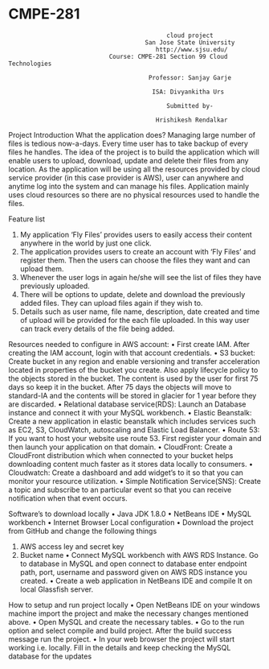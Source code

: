 # CMPE-281
                                                cloud project
                                          San Jose State University
                                             http://www.sjsu.edu/
                                Course: CMPE-281 Section 99 Cloud Technologies
                                       
                                           Professor: Sanjay Garje

                                            ISA: Divyankitha Urs
                                                     
                                                Submitted by-

                                             Hrishikesh Rendalkar

                                           
Project Introduction
What the application does?
Managing large number of files is tedious now-a-days. Every time user has to take backup of every files he handles. The idea of the project is to build the application which will enable users to upload, download, update and delete their files from any location. As the application will be using all the resources provided by cloud service provider (in this case provider is AWS), user can anywhere and anytime log into the system and can manage his files. Application mainly uses cloud resources so there are no physical resources used to handle the files. 

Feature list
1.	My application ‘Fly Files’ provides users to easily access their content anywhere in the world by just one click. 
2.	The application provides users to create an account with ‘Fly Files’ and register them. Then the users can choose the files they want and can upload them. 
3.	Whenever the user logs in again he/she will see the list of files they have previously uploaded. 
4.	There will be options to update, delete and download the previously added files. They can upload files again if they wish to. 
5.	Details such as user name, file name, description, date created and time of upload will be provided for the each file uploaded. In this way user can track every details of the file being added.


Resources needed to configure in AWS account:
•	First create IAM. After creating the IAM account, login with that account credentials. 
•	S3 bucket: Create bucket in any region and enable versioning and transfer acceleration located in properties of the bucket you create. Also apply lifecycle policy to the objects stored in the bucket. The content is used by the user for first 75 days so keep it in the bucket. After 75 days the objects will move to standard-IA  and the contents will be stored in glacier for 1 year before they are discarded.
•	Relational database service(RDS): Launch an Database instance and connect it with your MySQL workbench.
•	Elastic Beanstalk: Create a new application in elastic beanstalk which includes services such as EC2, S3, CloudWatch, autoscaling and Elastic Load Balancer.
•	Route 53: If you want to host your website use route 53. First register your domain and then launch your application on that domain.
•	CloudFront: Create a CloudFront distribution which when connected to your bucket helps downloading content much faster as it stores data locally to consumers.
•	Cloudwatch: Create a dashboard and add widget’s to it so that you can monitor your resource utilization. 
•	Simple Notification Service(SNS): Create a topic and subscribe to an particular event so that you can receive notification when that event occurs.

Software’s to download locally
•	Java JDK 1.8.0
•	NetBeans IDE
•	MySQL workbench
•	Internet Browser
Local configuration
•	Download the project from GitHub and change the following things 
1.	AWS access ley and secret key
2.	Bucket name 
•	Connect MySQL workbench with AWS RDS Instance. Go to database in MySQL and open connect to database enter endpoint path, port, username and password given on AWS RDS instance you created.
•	Create a web application in NetBeans IDE and compile It on local Glassfish server.




How to setup and run project locally
•	Open NetBeans IDE on your windows machine import the project and make the necessary changes mentioned above. 
•	Open MySQL and create the necessary tables.
•	Go to the run option and select compile and build project. After the build success message run the project.
•	In your web browser the project will start working i.e. locally. Fill in the details and keep checking the MySQL database for the updates
